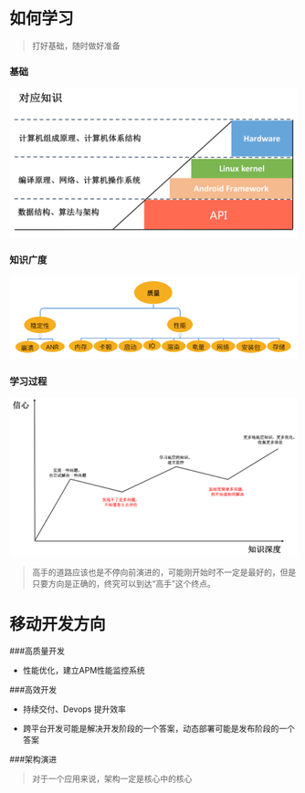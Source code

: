 # 如何学习
> 打好基础，随时做好准备

### 基础

![img.png](../art/高级Android学习路线.png)

### 知识广度

![img_1.png](../art/高质量APP.png)

### 学习过程

![img_2.png](../art/学习曲线.png)

> 高手的道路应该也是不停向前演进的，可能刚开始时不一定是最好的，但是只要方向是正确的，终究可以到达“高手”这个终点。

# 移动开发方向

###高质量开发
- 性能优化，建立APM性能监控系统

###高效开发
- 持续交付、Devops 提升效率

- 跨平台开发可能是解决开发阶段的一个答案，动态部署可能是发布阶段的一个答案
  
###架构演进
> 对于一个应用来说，架构一定是核心中的核心
